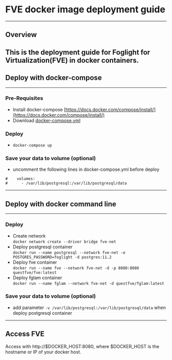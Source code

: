 # FVE docker image deployment guide
---
## Overview
This is the deployment guide for Foglight for Virtualization(FVE) in docker containers. 
---
## Deploy with docker-compose
---
### Pre-Requisites
* Install docker-compose [https://docs.docker.com/compose/install/](https://docs.docker.com/compose/install/)
* Download [docker-compose.yml](https://github.com/Foglight/dockerimage/tree/master/FVE/docker-compose/docker-compose.yml)
### Deploy
* ``docker-compose up``
### Save your data to volume (optional)
* uncomment the following lines in docker-compose.yml before deploy   
```
#    volumes:   
#      - /var/lib/postgresql:/var/lib/postgresql/data   
```
---
## Deploy with docker command line
---
### Deploy
* Create network   
``docker network create --driver bridge fve-net``
* Deploy postgresql container   
``docker run --name postgresql --network fve-net -e POSTGRES_PASSWORD=foglight -d postgres:11.2``
* Deploy fve container   
``docker run --name fve --network fve-net -d -p 8080:8080 questfve/fve:latest``
* Deploy fglam container   
``docker run --name fglam --network fve-net -d questfve/fglam:latest``
### Save your data to volume (optional)
* add parameter ``-v /var/lib/postgresql:/var/lib/postgresql/data`` when deploy postgresql container
---
## Access FVE
Access with http://$DOCKER_HOST:8080, where $DOCKER_HOST is the hostname or IP of your docker host.
